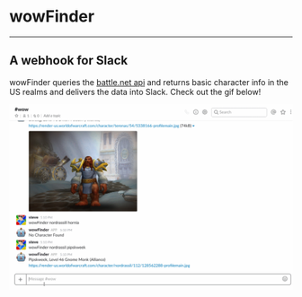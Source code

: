 # wowFinder

----
## A webhook for Slack

wowFinder queries the [battle.net api](https://dev.battle.net) and returns basic character info in the US realms and delivers the data into Slack. Check out the gif below!

![wowFinder](/img/wowFinder-demo.gif)

